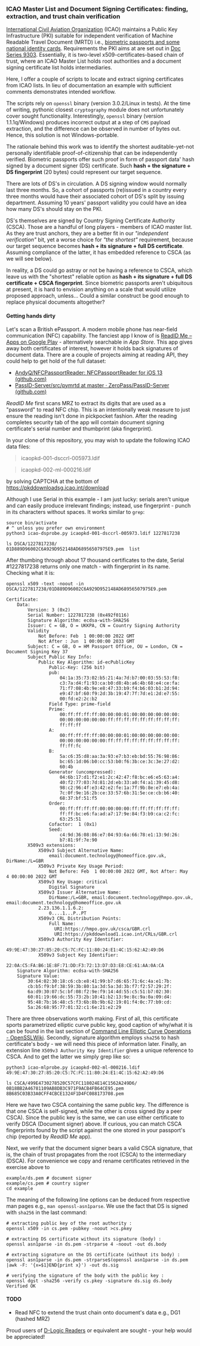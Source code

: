 ### ICAO Master List and Document Signing Certificates: finding, extraction, and trust chain verification
[International Civil Aviation Organization](https://en.wikipedia.org/wiki/International_Civil_Aviation_Organization) (ICAO) maintains a Public Key Infrastructure (PKI) suitable for independent verification of Machine Readable Travel Document (MRTD) i.e., [biometric passports and some national identity cards](https://en.wikipedia.org/wiki/Biometric_passport). Requirements the PKI aims at are set out in [Doc Series 9303](https://www.icao.int/publications/pages/publication.aspx?docnum=9303). Essentially, it is two-level x509-certificates-based chain of trust, where an ICAO Master List holds root authorities and a document signing certificate list holds intermediaries.

Here, I offer a couple of scripts to locate and extract signing certificates from ICAO lists. In lieu of documentation an example with sufficient comments demonstrates intended workflow.

The scripts rely on `openssl` binary (version 3.0.2/Linux in tests). At the time of writing, pythonic closest `cryptography` module does not unfortunately cover sought functionality. Interestingly, `openssl` binary (version 1.1.1q/Windows) produces incorrect output at a step of `CMS` payload extraction, and the difference can be observed in number of bytes out. Hence, this solution is not Windows-portable.

The rationale behind this work was to identify the shortest auditable-yet-not personally identifiable proof-of-citizenship that can be independently verified. Biometric passports offer such proof in form of passport data' hash signed by a document signer (DS) certificate. Such **hash + the signature + DS fingerprint** (20 bytes) could represent our target sequence.

There are lots of DS's in circulation. A DS signing window would normally last three months. So, a cohort of passports (re)issued in a country every three months would have their associated cohort of DS's split by issuing department. Assuming 10 years' passport validity you could have an idea how many DS's should stay on the PKI.

DS's themselves are signed by Country Signing Certificate Authority (CSCA). Those are a handful of long players - members of ICAO master list. As they are trust anchors, they are a better fit in our *"independent verification"* bit, yet a worse choice for *"the shortest"* requirement, because our target sequence becomes **hash + its signature + full DS certificate**. Assuming compliance of the latter, it has embedded reference to CSCA (as we will see below).

In reality, a DS could go astray or not be having a reference to CSCA, which leave us with the "shortest" reliable option as **hash + its signature + full DS certificate + CSCA fingerprint**. Since biometric passports aren't ubiquitous at present, it is hard to envision anything on a scale that would utilize proposed approach, unless... Could a similar construct be good enough to replace physical documents altogether?
#### Getting hands dirty
Let's scan a British ePassport. A modern mobile phone has near-field communication (NFC) capability. The fanciest app I know of is [ReadID Me – Apps on Google Play](https://play.google.com/store/apps/details?id=nl.innovalor.nfciddocshowcase) - alternatively searchable in *App Store*. This app gives away both certificates of interest, however it holds back signatures of document data. There are a couple of projects aiming at reading API, they could help to get hold of the full dataset:

 - [AndyQ/NFCPassportReader: NFCPassportReader for iOS 13   
   (github.com)](https://github.com/AndyQ/NFCPassportReader)   
 - [PassID-Server/src/pymrtd at master · ZeroPass/PassID-Server   
   (github.com)](https://github.com/ZeroPass/PassID-Server/tree/master/src/pymrtd)

*ReadID Me* first scans MRZ to extract its digits that are used as a "password" to read NFC chip. This is an intentionally weak measure to just ensure the reading isn't done in pickpocket fashion. After the reading completes security tab of the app will contain document signing certificate's serial number and thumbprint (aka fingerprint).

In your clone of this repository, you may wish to update the following ICAO data files:
> icaopkd-001-dsccrl-005973.ldif

> icaopkd-002-ml-000216.ldif

by solving CAPTCHA at the bottom of https://pkddownloadsg.icao.int/download

Although I use Serial in this example - I am just lucky: serials aren't unique and can easily produce irrelevant findings; instead, use fingerprint - punch in its characters without spaces. It works similar to `grep`:

    source bin/activate
    # ^ unless you prefer own environment
    python3 icao-dsprobe.py icaopkd-001-dsccrl-005973.ldif 1227817238
    
    ls DSCA/1227817238/
    01D889D96002C6A929D952148AD68956507975E9.pem  list
After thumbing through about 17 thousand certificates to the date, Serial #1227817238 returns only one match - with fingerprint in its name. Checking what it is:

    openssl x509 -text -noout -in DSCA/1227817238/01D889D96002C6A929D952148AD68956507975E9.pem
    
    Certificate:
        Data:
            Version: 3 (0x2)
            Serial Number: 1227817238 (0x492f0116)
            Signature Algorithm: ecdsa-with-SHA256
            Issuer: C = GB, O = UKKPA, CN = Country Signing Authority
            Validity
                Not Before: Feb  1 00:00:00 2022 GMT
                Not After : Jun  1 00:00:00 2033 GMT
            Subject: C = GB, O = HM Passport Office, OU = London, CN = Document Signing Key 37
            Subject Public Key Info:
                Public Key Algorithm: id-ecPublicKey
                    Public-Key: (256 bit)
                    pub:
                        04:1a:35:73:02:b5:21:4a:7d:b7:00:03:55:53:f8:
                        c3:7a:d4:f1:93:ca:b0:d8:4b:a6:4b:68:e4:ce:fa:
                        71:f7:08:4b:9e:e8:47:33:b9:f4:b6:03:b1:2d:94:
                        e9:47:bf:60:f9:2d:3b:19:47:7f:7d:e1:2d:e7:55:
                        00:fd:e2:2c:b2
                    Field Type: prime-field
                    Prime:
                        00:ff:ff:ff:ff:00:00:00:01:00:00:00:00:00:00:
                        00:00:00:00:00:00:ff:ff:ff:ff:ff:ff:ff:ff:ff:
                        ff:ff:ff
                    A:
                        00:ff:ff:ff:ff:00:00:00:01:00:00:00:00:00:00:
                        00:00:00:00:00:00:ff:ff:ff:ff:ff:ff:ff:ff:ff:
                        ff:ff:fc
                    B:
                        5a:c6:35:d8:aa:3a:93:e7:b3:eb:bd:55:76:98:86:
                        bc:65:1d:06:b0:cc:53:b0:f6:3b:ce:3c:3e:27:d2:
                        60:4b
                    Generator (uncompressed):
                        04:6b:17:d1:f2:e1:2c:42:47:f8:bc:e6:e5:63:a4:
                        40:f2:77:03:7d:81:2d:eb:33:a0:f4:a1:39:45:d8:
                        98:c2:96:4f:e3:42:e2:fe:1a:7f:9b:8e:e7:eb:4a:
                        7c:0f:9e:16:2b:ce:33:57:6b:31:5e:ce:cb:b6:40:
                        68:37:bf:51:f5
                    Order:
                        00:ff:ff:ff:ff:00:00:00:00:ff:ff:ff:ff:ff:ff:
                        ff:ff:bc:e6:fa:ad:a7:17:9e:84:f3:b9:ca:c2:fc:
                        63:25:51
                    Cofactor:  1 (0x1)
                    Seed:
                        c4:9d:36:08:86:e7:04:93:6a:66:78:e1:13:9d:26:
                        b7:81:9f:7e:90
            X509v3 extensions:
                X509v3 Subject Alternative Name:
                    email:document.technology@homeoffice.gov.uk, DirName:/L=GBR
                X509v3 Private Key Usage Period:
                    Not Before: Feb  1 00:00:00 2022 GMT, Not After: May  4 00:00:00 2022 GMT
                X509v3 Key Usage: critical
                    Digital Signature
                X509v3 Issuer Alternative Name:
                    DirName:/L=GBR, email:document.technology@hmpo.gov.uk, email:document.technology@homeoffice.gov.uk
                2.23.136.1.1.6.2:
                    0....1...P..PT
                X509v3 CRL Distribution Points:
                    Full Name:
                      URI:https://hmpo.gov.uk/csca/GBR.crl
                      URI:https://pkddownload1.icao.int/CRLs/GBR.crl
                X509v3 Authority Key Identifier:
                    49:9E:47:30:27:85:20:C5:7C:FC:11:80:24:E1:4C:15:62:A2:49:D6
                X509v3 Subject Key Identifier:
                    22:0A:C5:FA:B6:1E:8F:71:DD:F3:72:13:D7:D3:E8:CE:61:AA:0A:CA
        Signature Algorithm: ecdsa-with-SHA256
        Signature Value:
            30:64:02:30:18:c6:cb:e8:41:99:b7:d6:65:71:6c:4a:e1:7b:
            cb:b5:f9:bf:38:59:3b:80:1a:3d:5a:3d:3b:f7:f2:57:29:2f:
            6a:d9:30:07:5c:bf:08:f2:9e:f9:14:4d:55:c5:51:b7:02:30:
            60:01:19:66:dc:55:73:2b:10:41:b2:13:9e:8c:9a:0a:09:d4:
            95:48:7b:16:48:c5:f3:6b:8b:9b:62:19:01:f4:0c:77:b9:cd:
            5a:26:68:95:77:01:32:c1:6e:21:e2:29
There are three observations worth making. First of all, this certificate sports parametrized elliptic curve public key, good caption of why/what it is can be found in the last section of [Command Line Elliptic Curve Operations - OpenSSLWiki](https://wiki.openssl.org/index.php/Command_Line_Elliptic_Curve_Operations). Secondly, signature algorithm employs `sha256` to hash certificate's body - we will need this piece of information later. Finally, an extension line `X509v3 Authority Key Identifier` gives a unique reference to CSCA. And to get the latter we simply grep like so:

    python3 icao-mlprobe.py icaopkd-002-ml-000216.ldif 49:9E:47:30:27:85:20:C5:7C:FC:11:80:24:E1:4C:15:62:A2:49:D6
    
    ls CSCA/499E4730278520C57CFC118024E14C1562A249D6/
    0B18BB2A46781109AB8DB3C971F9ACB4FB64CE95.pem  8B685C03B33A0CFF4CBCE1324F1D4FC088173708.pem

Here we have two CSCA containing the same public key. The difference is that one CSCA is self-signed, while the other is cross signed (by a peer CSCA). Since the public key is the same, we can use either certificate to verify DSCA (Document signer) above. If curious, you can match CSCA fingerprints found by the script against the one stored in your passport's chip (reported by *ReadID Me* app).

Next, we verify that the document signer bears a valid CSCA signature, that is, the chain of trust propagates from the root (CSCA) to the intermediary (DSCA). For convenience we copy and rename certificates retrieved in the exercise above to

    example/ds.pem # document signer
    example/cs.pem # country signer
    cd example
The meaning of the following line options can be deduced from respective man pages e.g., `man openssl-asn1parse`. We use the fact that DS is signed with `sha256` in the last command:

    # extracting public key of the root authority :
    openssl x509 -in cs.pem -pubkey -noout >cs.pkey
    
    # extracting DS certificate without its signature (body) :
    openssl asn1parse -in ds.pem -strparse 4 -noout -out ds.body
    
    # extracting signature on the DS certificate (without its body) :
    openssl asn1parse -in ds.pem -strparse$(openssl asn1parse -in ds.pem |awk -F: '{x=$1}END{print x}') -out ds.sig
    
    # verifying the signature of the body with the public key :
    openssl dgst -sha256 -verify cs.pkey -signature ds.sig ds.body
    Verified OK
#### TODO
- Read NFC to extend the trust chain onto document's data e.g., DG1 (hashed MRZ)

Proud users of [D-Logic Readers](https://www.d-logic.com/nfc-rfid-reader-sdk/software/epassport-reading-machine-readable-travel-documents-mrtd/) or equivalent are sought - your help would be appreciated!
